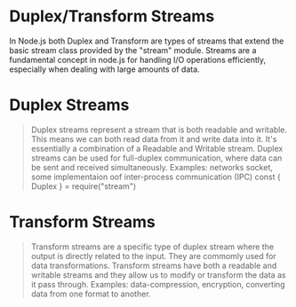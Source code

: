 # Duplex/Transform Streams
In Node.js both Duplex and Transform are types of streams that extend the basic stream class provided by the "stream" module. Streams are a fundamental concept in node.js for handling I/O operations efficiently, especially when dealing with large amounts of data.

# Duplex Streams
> Duplex streams represent a stream that is both readable and writable. This means we can both read data from it and write data into it. It's essentially a combination of a Readable and Writable stream.
> Duplex streams can be used for full-duplex communication, where data can be sent and received simultaneously.
> Examples: networks socket, some implementaion oof inter-process communication (IPC)
> const { Duplex } = require("stream")

# Transform Streams
> Transform streams are a specific type of duplex stream where the output is directly related to the input. They are commomly used for data transformations.
> Transform streams have both a readable and writable streams and they allow us to modify or transform the data as it pass through.
> Examples: data-compression, encryption, converting data from one format to another.